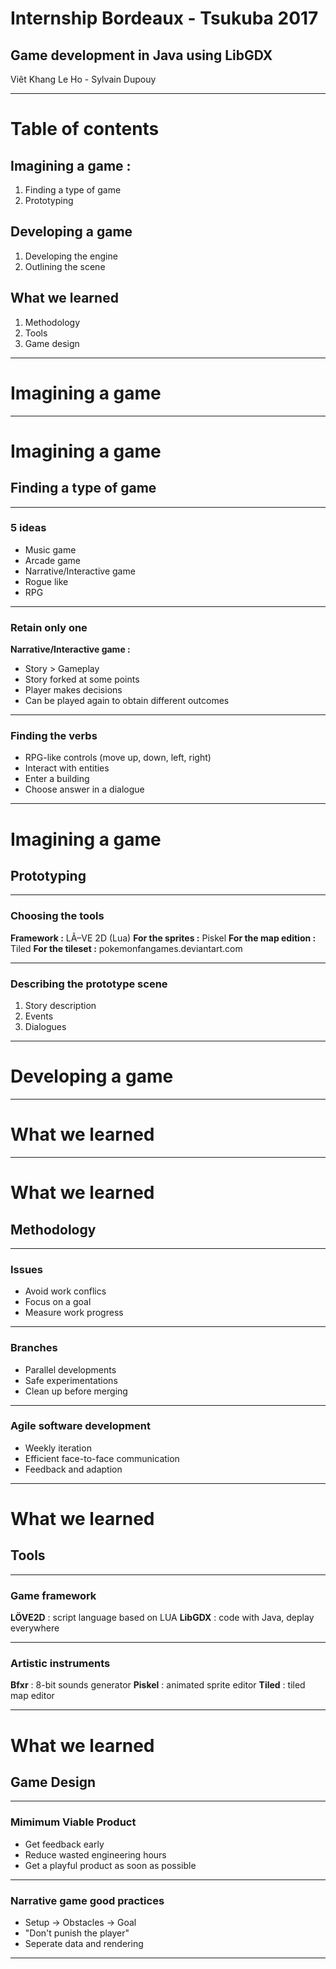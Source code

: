 # Internship Bordeaux - Tsukuba 2017
## Game development in Java using LibGDX

Viêt Khang Le Ho - Sylvain Dupouy

---
<!-- page_number: true -->
<!-- footer: Internship Bordeaux - Tsukuba 2017 -->

# Table of contents

## Imagining a game : 
1. Finding a type of game
2. Prototyping
## Developing a game
1. Developing the engine
2. Outlining the scene
## What we learned 
1. Methodology
2. Tools
3. Game design

---
<!-- *page_number: false -->
# Imagining a game

---
# Imagining a game
## Finding a type of game

---

<!-- *footer: Imagining a game - Finding a type of game -->
### 5 ideas
* Music game
* Arcade game
* Narrative/Interactive game
* Rogue like
* RPG

---

<!-- *footer: Imagining a game - Finding a type of game -->
### Retain only one
**Narrative/Interactive  game :**
* Story > Gameplay
* Story forked at some points
* Player makes decisions
* Can be played again to obtain different outcomes

---

<!-- *footer: Imagining a game - Finding a type of game -->
### Finding the verbs
* RPG-like controls (move up, down, left, right)
* Interact with entities
* Enter a building
* Choose answer in a dialogue

---

# Imagining a game
## Prototyping

---

<!-- *footer: Imagining a game - Prototyping -->
### Choosing the tools
**Framework :** LÃ–VE 2D (Lua)
**For the sprites :** Piskel
**For the map edition :** Tiled
**For the tileset :** pokemonfangames.deviantart.com

---

<!-- *footer: Imagining a game - Prototyping -->
### Describing the prototype scene

1. Story description
2. Events
3. Dialogues

---
<!-- *page_number: false -->
# Developing a game

---
<!-- *page_number: false -->
# What we learned

---

<!-- *page_number: false -->
# What we learned
## Methodology

---

### Issues

* Avoid work conflics
* Focus on a goal
* Measure work progress

---

### Branches

* Parallel developments
* Safe experimentations
* Clean up before merging

---

### Agile software development

* Weekly iteration
* Efficient face-to-face communication
* Feedback and adaption

---

<!-- *page_number: false -->
# What we learned
## Tools

---

### Game framework
**LÖVE2D** : script language based on LUA
**LibGDX** : code with Java, deplay everywhere

---

### Artistic instruments
**Bfxr** : 8-bit sounds generator
**Piskel** : animated sprite editor
**Tiled** : tiled map editor

---
<!-- *page_number: false -->
# What we learned
## Game Design

---
### Mimimum Viable Product
* Get feedback early
* Reduce wasted engineering hours
* Get a playful product as soon as possible

---

### Narrative game good practices
* Setup -> Obstacles -> Goal
* "Don't punish the player"
* Seperate data and rendering

---
<!-- *page_number: false -->